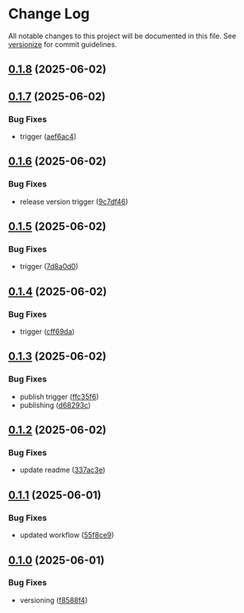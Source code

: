 # Change Log

All notable changes to this project will be documented in this file. See [versionize](https://github.com/versionize/versionize) for commit guidelines.

<a name="0.1.8"></a>
## [0.1.8](https://www.github.com/akinbender/MakerPrompt/releases/tag/v0.1.8) (2025-06-02)

<a name="0.1.7"></a>
## [0.1.7](https://www.github.com/akinbender/MakerPrompt/releases/tag/v0.1.7) (2025-06-02)

### Bug Fixes

* trigger ([aef6ac4](https://www.github.com/akinbender/MakerPrompt/commit/aef6ac451b0616f9e64edb2c47ca879fd7909c36))

<a name="0.1.6"></a>
## [0.1.6](https://www.github.com/akinbender/MakerPrompt/releases/tag/v0.1.6) (2025-06-02)

### Bug Fixes

* release version trigger ([9c7df46](https://www.github.com/akinbender/MakerPrompt/commit/9c7df46c915f94bb8231d0a09eba2364472108bf))

<a name="0.1.5"></a>
## [0.1.5](https://www.github.com/akinbender/MakerPrompt/releases/tag/v0.1.5) (2025-06-02)

### Bug Fixes

* trigger ([7d8a0d0](https://www.github.com/akinbender/MakerPrompt/commit/7d8a0d05c970d13994a85847a2e874210cfdf368))

<a name="0.1.4"></a>
## [0.1.4](https://www.github.com/akinbender/MakerPrompt/releases/tag/v0.1.4) (2025-06-02)

### Bug Fixes

* trigger ([cff69da](https://www.github.com/akinbender/MakerPrompt/commit/cff69daf310cd321fefbdb3a9ba3eefd9da5c23a))

<a name="0.1.3"></a>
## [0.1.3](https://www.github.com/akinbender/MakerPrompt/releases/tag/v0.1.3) (2025-06-02)

### Bug Fixes

* publish trigger ([ffc35f6](https://www.github.com/akinbender/MakerPrompt/commit/ffc35f64655b39b7013a973470c9b5ca92c4c7ba))
* publishing ([d68293c](https://www.github.com/akinbender/MakerPrompt/commit/d68293c594648ff9d7998bb2854aee3dc689883c))

<a name="0.1.2"></a>
## [0.1.2](https://www.github.com/akinbender/MakerPrompt/releases/tag/v0.1.2) (2025-06-02)

### Bug Fixes

* update readme ([337ac3e](https://www.github.com/akinbender/MakerPrompt/commit/337ac3ecbeac8e63cb603eec754dca77c6cad963))

<a name="0.1.1"></a>
## [0.1.1](https://www.github.com/akinbender/MakerPrompt/releases/tag/v0.1.1) (2025-06-01)

### Bug Fixes

* updated workflow ([55f8ce9](https://www.github.com/akinbender/MakerPrompt/commit/55f8ce9e913a6934614e1909c0ac887fe2dc2cf7))

<a name="0.1.0"></a>
## [0.1.0](https://www.github.com/akinbender/MakerPrompt/releases/tag/v0.1.0) (2025-06-01)

### Bug Fixes

* versioning ([f8588f4](https://www.github.com/akinbender/MakerPrompt/commit/f8588f47263a42f92a38e162d5a1e8e65b14e336))

